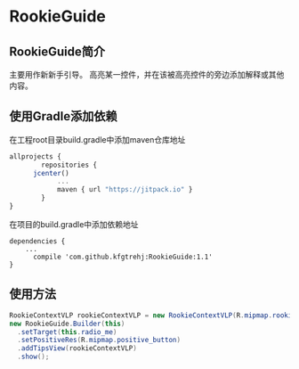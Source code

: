 # RookieGuide

## RookieGuide简介
主要用作新新手引导。
高亮某一控件，并在该被高亮控件的旁边添加解释或其他内容。

## 使用Gradle添加依赖
在工程root目录build.gradle中添加maven仓库地址
```javascript
allprojects {
		repositories {
      jcenter()
			...
			maven { url "https://jitpack.io" }
		}
}
```
在项目的build.gradle中添加依赖地址
```
dependencies {
    ...
	  compile 'com.github.kfgtrehj:RookieGuide:1.1'
}
```

## 使用方法
```java
RookieContextVLP rookieContextVLP = new RookieContextVLP(R.mipmap.rookie_login_tips, ViewGravity.TOP);
new RookieGuide.Builder(this)
  .setTarget(this.radio_me)
  .setPositiveRes(R.mipmap.positive_button)
  .addTipsView(rookieContextVLP)
  .show();
```
